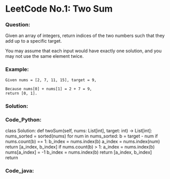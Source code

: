 # LeetCode No.1: Two Sum

### Question:

Given an array of integers, return indices of the two numbers such that they add up to a specific target.

You may assume that each input would have exactly one solution, and you may not use the same element twice.

### Example:

```
Given nums = [2, 7, 11, 15], target = 9,

Because nums[0] + nums[1] = 2 + 7 = 9,
return [0, 1].
```

### Solution:

### Code_Python:

class Solution:
    def twoSum(self, nums: List[int], target: int) -> List[int]:
        nums_sorted = sorted(nums)
        for num in nums_sorted:
            b = target - num
            if nums.count(b) == 1:
                b_index = nums.index(b)
                a_index = nums.index(num)
                return [a_index, b_index]
            if nums.count(b) > 1:
                a_index = nums.index(b)
                nums[a_index] = -1
                b_index = nums.index(b)
                return [a_index, b_index]
        return

### Code_java: